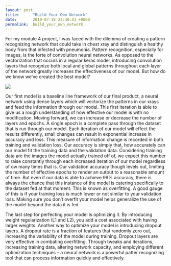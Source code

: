 ```yaml
---
layout: post
title:      "Build Your Own Network"
date:       2019-07-18 23:40:43 +0000
permalink:  build_your_own_network
---
```



For my module 4 project, I was faced with the dilemma of creating a pattern recognizing network that could take in chest xray and distinguish a healthy body from that infected with pneumonia. Pattern recognition, especially for images, is the forte of convolution neural networks. As opposed to the vectorization that occurs in a regular keras model, introducing convolution layers that recognize both local and global patterns throughout each layer of the network greatly increases the effectiveness of our model. But how do we know we’ve created the best model?

![](https://miro.medium.com/max/1200/1*DW0Ccmj1hZ0OvSXi7Kz5MQ.jpeg)

Our first model is a baseline line framework of our final product, a neural network using dense layers which will vectorize the patterns in our xrays and feed the information through our model. This first iteration is able to give us a rough understanding of how effective our model is with no modification. Moving forward, we can increase or decrease the number of layers and epochs. A single epoch is a complete pass through the dataset that is run through our model.
Each iteration of our model will effect the results differently, small changes can result in exponential increase in accuracy and loss. This measure of information change is recorded in both training and validation loss. Our accuracy is simply that, how accurately can our model fit the training data and the validation data. Considering training data are the images the model actually trained off of, we expect this number to raise constantly through each increased iteration of our model regardless of ow many times that is. Our validation accuracy though levels out, limiting the number of effective epochs to render an output to a reasonable amount of time. But even if our data is able to achieve 99% accuracy, there is always the chance that this instance of the model is catering specifically to the dataset fed at that moment. This is known as overfitting. A good gauge of this is if your training loss is much lower or not similar to your validation loss. Making sure you don’t overfit your model helps generalize the use of the model beyond the data it is fed.

The last step for perfecting your model is optimizing it. By introducing weight regularization (L1 and L2), you add a cost associated with having larger weights. Another way to optimize your model is introducing dropout layers. A dropout rate is a fraction of features that randomly zero out, increasing the variability of the model during training. Dropout layers are very effective in combating overfitting. Through tweaks and iterations, increasing training data, altering network capacity, and employing different optimization techniques – a neural network is a powerful patter recognizing tool that can process information quickly and effectively.

